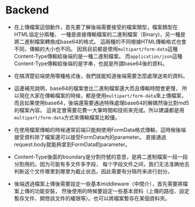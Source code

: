 # Backend
* 在上傳檔案這個動作，首先要了解後端需要接受的檔案類型，檔案類型在HTML協定分兩種，
一種是直接傳輸檔案的二進制檔案（Binary)，另一種是將二進制檔案轉換成base64的格式。
這兩種的不同根據HTML傳輸格式也會不同，傳輸的大小也不同。
因爲目前都是使用<code>multipart/form-data</code>這種Content-Type傳輸給後端的是一種二進制檔案。
而<code>application/json</code>這種Content-Type傳輸給後端的是字串，也就是所謂base64後的資料。

* 在搞清楚前端使用哪種格式後，我們就能知道後端需要怎麼處理送來的資料。

* 這邊補充說明，base64的檔案會比二進制檔案還大而且傳輸時間會更慢，
所以現在大家在傳輸檔案的時候，都是使用<code>multipart/form-data</code>來上傳檔案，
而且如果使用base64，後端還需要通過特殊處理base64的解碼然後比對md5的檔案內容。
這肯定會需要花費一大筆時間和技術來完成。所以建議都是用<code>multipart/form-data</code>方式來傳輸檔案比較優。

* 在使用檔案傳輸的時候通常前端只能夠使用FormData格式傳輸，這時候後端接受資料除了檔案還可以接受FormData內的parameter。
直接通過request.body就能夠拿到FormData的parameter。

* Content-Type後面的boundary是分割符號的意思，是將二進制檔案一段一段分割用的。因为可能有多文件多字段，
每个字段文件之间，我们无法准确地去判断这个文件哪里到哪里为截止状态。因此需要有分隔符来进行划分。

* 後端透過檔案上傳後需要設定一些基本middleware（中間介），首先需要將檔案上傳的功能安裝，
然後使用的時候要設定一些基本資料（上傳的路徑、設定暫存文件、開啓該文件的權限等）。也可以將檔案暫存在某個資料夾。